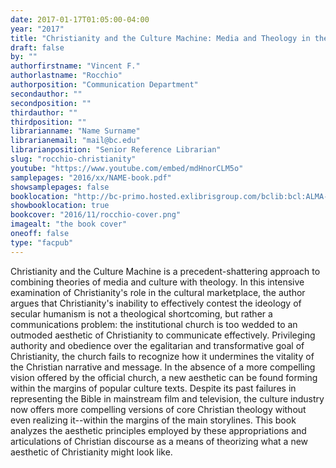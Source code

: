 ```yaml
---
date: 2017-01-17T01:05:00-04:00
year: "2017"
title: "Christianity and the Culture Machine: Media and Theology in the Age of Late Secularism"
draft: false
by: ""
authorfirstname: "Vincent F."
authorlastname: "Rocchio"
authorposition: "Communication Department"
secondauthor: ""
secondposition: ""
thirdauthor: ""
thirdposition: ""
librarianname: "Name Surname"
librarianemail: "mail@bc.edu"
librarianposition: "Senior Reference Librarian"
slug: "rocchio-christianity"
youtube: "https://www.youtube.com/embed/mdHnorCLM5o"
samplepages: "2016/xx/NAME-book.pdf"
showsamplepages: false
booklocation: "http://bc-primo.hosted.exlibrisgroup.com/bclib:bcl:ALMA-BC21464034940001021"
showbooklocation: true
bookcover: "2016/11/rocchio-cover.png"
imagealt: "the book cover"
oneoff: false
type: "facpub"
---
```


Christianity and the Culture Machine is a precedent-shattering approach to combining theories of media and culture with theology. In this intensive examination of Christianity's role in the cultural marketplace, the author argues that Christianity's inability to effectively contest the ideology of secular humanism is not a theological shortcoming, but rather a communications problem: the institutional church is too wedded to an outmoded aesthetic of Christianity to communicate effectively. Privileging authority and obedience over the egalitarian and transformative goal of Christianity, the church fails to recognize how it undermines the vitality of the Christian narrative and message. In the absence of a more compelling vision offered by the official church, a new aesthetic can be found forming within the margins of popular culture texts. Despite its past failures in representing the Bible in mainstream film and television, the culture industry now offers more compelling versions of core Christian theology without even realizing it--within the margins of the main storylines. This book analyzes the aesthetic principles employed by these appropriations and articulations of Christian discourse as a means of theorizing what a new aesthetic of Christianity might look like.

<!--<em>View a <a href="http://library.bc.edu/theme/img/facpub/2016/XX/NAME-guide.pdf">guide of selected resources (PDF)</a> on this topic available through the Libraries. </em>-->
